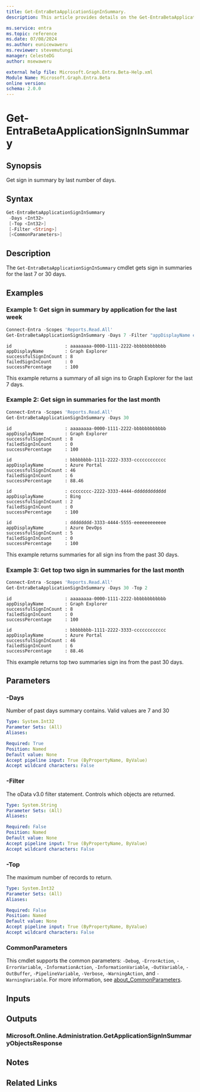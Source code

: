 ```yaml
---
title: Get-EntraBetaApplicationSignInSummary.
description: This article provides details on the Get-EntraBetaApplicationSignInSummary command.

ms.service: entra
ms.topic: reference
ms.date: 07/08/2024
ms.author: eunicewaweru
ms.reviewer: stevemutungi
manager: CelesteDG
author: msewaweru

external help file: Microsoft.Graph.Entra.Beta-Help.xml
Module Name: Microsoft.Graph.Entra.Beta
online version:
schema: 2.0.0
---
```


# Get-EntraBetaApplicationSignInSummary

## Synopsis

Get sign in summary by last number of days.

## Syntax

```powershell
Get-EntraBetaApplicationSignInSummary 
 -Days <Int32> 
 [-Top <Int32>] 
 [-Filter <String>] 
 [<CommonParameters>]
```

## Description

The `Get-EntraBetaApplicationSignInSummary` cmdlet gets sign in summaries for the last 7 or 30 days.

## Examples

### Example 1: Get sign in summary by application for the last week

```powershell
Connect-Entra -Scopes 'Reports.Read.All'
Get-EntraBetaApplicationSignInSummary -Days 7 -Filter "appDisplayName eq 'Graph Explorer'"
```

```Output
id                    : aaaaaaaa-0000-1111-2222-bbbbbbbbbbbb
appDisplayName        : Graph Explorer
successfulSignInCount : 8
failedSignInCount     : 0
successPercentage     : 100
```

This example returns a summary of all sign ins to Graph Explorer for the last 7 days.

### Example 2: Get sign in summaries for the last month

```powershell
Connect-Entra -Scopes 'Reports.Read.All'
Get-EntraBetaApplicationSignInSummary -Days 30
```

```Output
id                    : aaaaaaaa-0000-1111-2222-bbbbbbbbbbbb
appDisplayName        : Graph Explorer
successfulSignInCount : 8
failedSignInCount     : 0
successPercentage     : 100

id                    : bbbbbbbb-1111-2222-3333-cccccccccccc
appDisplayName        : Azure Portal
successfulSignInCount : 46
failedSignInCount     : 6
successPercentage     : 88.46

id                    : cccccccc-2222-3333-4444-dddddddddddd
appDisplayName        : Bing
successfulSignInCount : 2
failedSignInCount     : 0
successPercentage     : 100

id                    : dddddddd-3333-4444-5555-eeeeeeeeeeee
appDisplayName        : Azure DevOps
successfulSignInCount : 5
failedSignInCount     : 0
successPercentage     : 100
```

This example returns summaries for all sign ins from the past 30 days.

### Example 3: Get top two sign in summaries for the last month

```powershell
Connect-Entra -Scopes 'Reports.Read.All'
Get-EntraBetaApplicationSignInSummary -Days 30 -Top 2
```

```Output
id                    : aaaaaaaa-0000-1111-2222-bbbbbbbbbbbb
appDisplayName        : Graph Explorer
successfulSignInCount : 8
failedSignInCount     : 0
successPercentage     : 100

id                    : bbbbbbbb-1111-2222-3333-cccccccccccc
appDisplayName        : Azure Portal
successfulSignInCount : 46
failedSignInCount     : 6
successPercentage     : 88.46
```

This example returns top two summaries sign ins from the past 30 days.

## Parameters

### -Days

Number of past days summary contains.
Valid values are 7 and 30

```yaml
Type: System.Int32
Parameter Sets: (All)
Aliases:

Required: True
Position: Named
Default value: None
Accept pipeline input: True (ByPropertyName, ByValue)
Accept wildcard characters: False
```

### -Filter

The oData v3.0 filter statement.
Controls which objects are returned.

```yaml
Type: System.String
Parameter Sets: (All)
Aliases:

Required: False
Position: Named
Default value: None
Accept pipeline input: True (ByPropertyName, ByValue)
Accept wildcard characters: False
```

### -Top

The maximum number of records to return.

```yaml
Type: System.Int32
Parameter Sets: (All)
Aliases:

Required: False
Position: Named
Default value: None
Accept pipeline input: True (ByPropertyName, ByValue)
Accept wildcard characters: False
```

### CommonParameters

This cmdlet supports the common parameters: `-Debug`, `-ErrorAction`, `-ErrorVariable`, `-InformationAction`, `-InformationVariable`, `-OutVariable`, `-OutBuffer`, `-PipelineVariable`, `-Verbose`, `-WarningAction`, and `-WarningVariable`. For more information, see [about_CommonParameters](https://go.microsoft.com/fwlink/?LinkID=113216).

## Inputs

## Outputs

### Microsoft.Online.Administration.GetApplicationSignInSummaryObjectsResponse

## Notes

## Related Links
